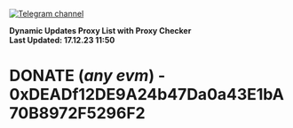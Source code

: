 [![Telegram channel](https://img.shields.io/endpoint?url=https://runkit.io/damiankrawczyk/telegram-badge/branches/master?url=https://t.me/n4z4v0d)](https://t.me/n4z4v0d) 

**Dynamic Updates Proxy List with Proxy Checker**  
**Last Updated: 17.12.23 11:50**

# DONATE (_any evm_) - 0xDEADf12DE9A24b47Da0a43E1bA70B8972F5296F2
